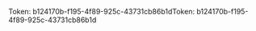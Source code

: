 <span data-ttu-id="cea0d-101">Token: b124170b-f195-4f89-925c-43731cb86b1d</span><span class="sxs-lookup"><span data-stu-id="cea0d-101">Token: b124170b-f195-4f89-925c-43731cb86b1d</span></span>